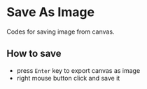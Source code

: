 # Save As Image
Codes for saving image from canvas.


## How to save
- press `Enter` key to export canvas as image
- right mouse button click and save it
